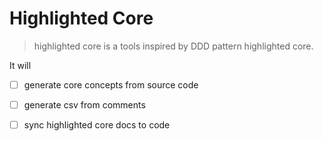 # Highlighted Core

> highlighted core is a tools inspired by DDD pattern highlighted core.

It will

- [ ] generate core concepts from source code
- [ ] generate csv from comments
- [ ] sync highlighted core docs to code


